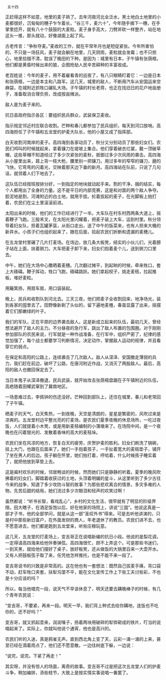      五十四 

   正赶得这样不如意，地里的麦子熟了。去年河南河北全泛水，黑土地白土地里的小麦都很好，沉甸甸的穗子乍乍着长，“谷三千，麦六十”，今年随手摘下一穗，在手掌里捻开，就有八十个鼓鼓的大麦粒。麦子身手高大，刀劈斧砍一样整齐，站在地这头一推，那头就动，好像湖面上起了风。 

   古老传言：“争秋夺麦。”麦收的工作，就在平常年月也是短促紧张。今年所害怕的，不只是一场狂风，麦子就会躺在地里，几天阴雨，麦粒就会发霉；也不只担心，地里拾掇不清，耽误了晚田的下种。是因为：城里有日本，子午镇有张荫梧，他们都是黄昏时候出来的狼，企图抢劫人民辛苦耕种的丰富收成。 

   老百姓说：今年的麦子，用不着雇看青的巡夜了，有八只眼睛盯着它：一边是日本和张荫梧，一边是本主和八路军。这几天，城里的敌人，不断用汽车从安国运来空麻袋，在城附近抓牲口碾轧大场。子午镇的村长老蒋，也正在找旧日的花户地亩册子，准备取消合理负担，改成按亩摊派。 

   敌人是为麦子来的。 

   抗日县政府指示各区：要组织民兵群众，武装保卫麦收。 

   指示规定邻近村庄联合收割。芒种和春儿都参加了民兵组织，每天到河口放哨。高四海担任了子午镇和五龙堂的护麦大队长，他的小屋又成了指挥部。 

   白天收割河南岸的麦子。高四海到各家动员了，秋分又分别动员了那些妇女们。农民们鸡叫的时候就起来，拿着镰刀在堤坡上集合。他们穿着破衣烂裳，戴一顶破草帽，这些草帽不知道经过了多少次紧张的麦秋，抵御过多少次风雨的袭击。高四海从小屋里出来，肩上背一枝大枪，腰里别一把镰刀。用过多年的窄窄的镰刀，磨的飞快，它弯弯的闪着光，交映着那天边下垂的新月。高四海站在队前，只说了几句话，就领着人们下地去了。 

   这队伍已经按班按排分好，一到指定的地块就动起手来。割的干净，捆的结实，每个人都用出了全身的力量。这不是平日的内部竞赛，这是和对面的两个敌人争夺。胶泥地是割，河滩附近的白土地，就用手拔。抡着拔起的麦子，在光脚板上拍打着，农民们在尘土里滚滚前进。 

   太阳出来的时候，他们的工作已经进行了一半。大车队在村东村西两条大道上，摇着鞭子飞跑。三股禾叉，在太阳光里闪耀着，把麦子装上大车，运到村里。秋分领导着妇女队，担着瓦罐茅篮，从街口走出，送了中午的饭菜来，也有人担来大桶的新井水。小孩子们也组织起来了，跟在后面，拾起农民们折断和遗漏的麦穗儿。 

   在五龙堂村里碾了几片打麦场。在场边，放几条大板凳，结实的小伙儿们，光着膀子站在上面，扶着铡刀。大车把麦子卸下来，妇女们抱着麦个儿，送到铡刀口里去。 

   中午，她们在大场中心撒晒着麦穗。几次翻过摊平，到起晌的时候，牵来牲口，套上大碌碡。鞭子挥动，牲口飞跑，碌碡跳跃。她们拿起杈子，挑走麦秸，拉起推板，堆好麦粒。 

   用簸箕扬，用扇车扇，用口袋装起。 

   晚上，民兵和收割队到河北去。三天三夜，他们把麦子全收割回来，地净场光，装到各家的囤里去了。田野像新剃了头似的，留下遍地麦楂，春苗显露了出来，摇摆着它们那嫩绿的叶子。 

   我们的军队，正在平原的边界袭击敌人。这是新成立起来的队伍，最初几天，曾经想法避开了敌人的主力。不分昼夜的急行军，跳出了敌人布置的包围圈。对于刚刚参加部队的农民来说，行军就是一种作战准备，在行军中，组织严密了，纪律的感觉加强了，每个战士都要学习判断情况，决定动作，掌握敌人运动的规律，并且看穿它的弱点。 

   在保定和高阳的公路上，连续袭击了几次敌人。敌人从深泽、安国撤走薄弱的兵力，我们赶在前边，破坏了公路，在唐河附近作战，又消灭了两股敌人。最后，高阳的敌人也撤回保定去了。 

   当日本鬼子从深泽撤退，民兵武装，就开始攻击张荫梧盘踞在子午镇附近的队伍，高疤随着田耀武窜到了冀南地区。 

   一场患难过去，李佩钟的伤还没好。芒种回到部队上，还住在城里，春儿和老常回了子午镇。 

   晒麦子的天气，白天焦热，一到夜晚，天空是清朗的，星星是繁密的，风吹过来是凉爽的。五龙堂村边平整光亮的打麦场，是农民们夏季夜晚的休息场所，一吃过夜饭，人们就提着小木凳，或是用新麦秸编制的小蒲墩来了。在场院中间，是一个夜晚也在闪着银光的、发散着香味的高大的麦秸垛。 

   农民们坐在风凉的地方，恢复白天的疲劳，庆贺护麦的胜利。妇女们刷洗了锅碗，挂上大门，也跟在后面来了。她们一手抱着孩子，一手扯着宽大的麦秸垫子，铺开了坐在男人的后边。孩子躺在怀里，她们拍打着，哼哈着，什么时候孩子睡实着了，就把他放到草垫上去。 

   这是阖村欢乐的时候，邻居畅谈的时候，然而她们只是静静的听着。夏季的晚风吹拂着的妇女们，脚踏着收获过的土地，头顶着明媚的星斗，从这里听到了多少古往今来的战争，知道了多少攻防斗智的故事？为那些悲欢离合的情景，多灾多难的人物，先苦后甜的结局，她们流过多少次眼泪和轻声的欢笑过啊！ 

   虽然都说：“听书长智，看戏乱心”，乡村的文化生活，很早就有了明显的阶级界限。田大瞎子，在酒足饭饱以后，好在他家的场院上，讲说“三国”。他说这真是一部才子书，他的全部学问，就是从这一部“圣叹外书”得来。可是去听他讲演的，只是村中那些新旧富户，在外面发财的商人，年老退休了的教员。农民们进不去，也不愿意进去，他们都是跑到五龙堂来，听些庄稼玩意。 

   这几天，五龙堂的打麦场上，变吉哥正在说唱新编的抗日小段。他说的是梨花调，一定得请高四海来给他伴奏弹弦。高四海很忙，顾不上弄这个。可是那些书迷们，一到天黑，就给他们摆好了桌子，放好板凳，还从做饭的大锅里舀来一大壶开水。又有人把鼓板弦子取了来，任凭他怎样推托，也是不能不来一段了。 

   变吉哥说书的兴致是非常高的。这在他也有一套想法：既然自己拔麦手痛，背口袋不动，赶车牲口夹套，扶犁沟垄不平，能在文化宣传工作上下些工夫讨些彩，不也是十分应该的吗？ 

   所以，每当他唱完一段，说天气不早该休息了，明天还要去耩晚棒子的时候，有几个青年农民说： 

   “变吉哥，不要紧，再来一段。明天一早，我们背上种式去给你耩地，连饭也不吃你的，还不好吗？” 

   变吉哥，就又抓起壶来，润润嗓子，扬着两块用破碎的犁铧砸成的铁片，叮当的说唱起来了。实际上，你就叫他说个通宵，他也是高兴的。 

   农民们听的入迷，真是鸦雀无声。直到西北角上变了天，云彩一涌一涌的上来，甚至已经在滴着雨点了，他们还不愿意散。一边往树底下躲，一边说： 

   “说完，说完。下紧了再走！” 

   其实呀，并没有惊人的场面，离奇的故事。变吉哥不过是把这次五龙堂人们的护麦斗争，稍加编排，添些枝节，大致上是按实情实事说唱一番罢了。 

